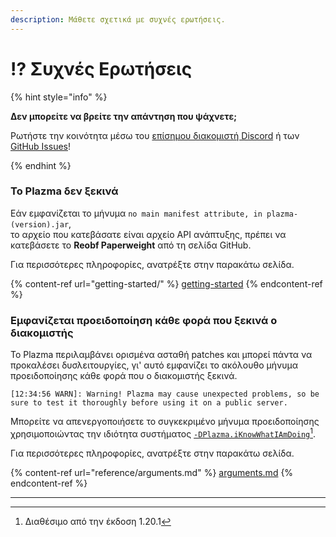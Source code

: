 ```yaml
---
description: Μάθετε σχετικά με συχνές ερωτήσεις.
---
```


# ⁉️ Συχνές Ερωτήσεις

{% hint style="info" %}

**Δεν μπορείτε να βρείτε την απάντηση που ψάχνετε;**

Ρωτήστε την κοινότητα μέσω του [επίσημου διακομιστή Discord](https://discord.gg/MmfC52K8A8) ή των [GitHub Issues](https://github.com/PlazmaMC/PlazmaBukkit/issues)!

{% endhint %}

### Το Plazma δεν ξεκινά

Εάν εμφανίζεται το μήνυμα `no main manifest attribute, in plazma-(version).jar`,\
το αρχείο που κατεβάσατε είναι αρχείο API ανάπτυξης, πρέπει να κατεβάσετε το **Reobf Paperweight** από τη σελίδα GitHub.

Για περισσότερες πληροφορίες, ανατρέξτε στην παρακάτω σελίδα.

{% content-ref url="getting-started/" %}
[getting-started](getting-started#id-2)
{% endcontent-ref %}

### Εμφανίζεται προειδοποίηση κάθε φορά που ξεκινά ο διακομιστής

Το Plazma περιλαμβάνει ορισμένα ασταθή patches και μπορεί πάντα να προκαλέσει δυσλειτουργίες, γι' αυτό εμφανίζει το ακόλουθο μήνυμα προειδοποίησης κάθε φορά που ο διακομιστής ξεκινά.

```log
[12:34:56 WARN]: Warning! Plazma may cause unexpected problems, so be sure to test it thoroughly before using it on a public server.
```

Μπορείτε να απενεργοποιήσετε το συγκεκριμένο μήνυμα προειδοποίησης χρησιμοποιώντας την ιδιότητα συστήματος [`-DPlazma.iKnowWhatIAmDoing`](#user-content-fn-1)[^1].

Για περισσότερες πληροφορίες, ανατρέξτε στην παρακάτω σελίδα.

{% content-ref url="reference/arguments.md" %}
[arguments.md](reference/arguments.md#plazma.iknowwhatiamdoing)
{% endcontent-ref %}

***

[^1]: Διαθέσιμο από την έκδοση 1.20.1
